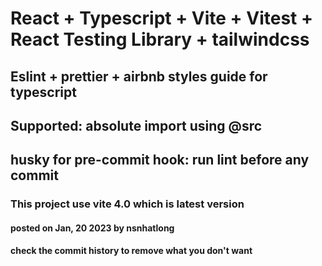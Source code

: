 # React + Typescript + Vite + Vitest + React Testing Library + tailwindcss

## Eslint + prettier + airbnb styles guide for typescript

## Supported: absolute import using @src

## husky for pre-commit hook: run lint before any commit

### This project use vite 4.0 which is latest version

#### posted on Jan, 20 2023 by nsnhatlong

#### check the commit history to remove what you don't want
